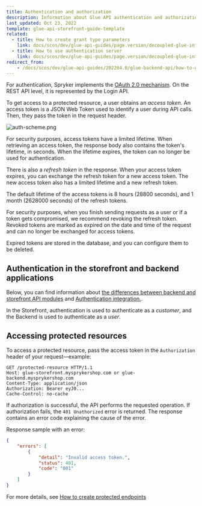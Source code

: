 ```yaml
---
title: Authentication and authorization
description: Information about Glue API authentication and authorization.
last_updated: Oct 23, 2022
template: glue-api-storefront-guide-template
related:
  - title: How to create grant type parameters
    link: docs/scos/dev/glue-api-guides/page.version/decoupled-glue-infrastructure/how-to-guides/how-to-create-grant-type-parameters.html
  - title: How to use authentication server
    link: docs/scos/dev/glue-api-guides/page.version/decoupled-glue-infrastructure/how-to-guides/how-to-use-an-authentication-server.html
redirect_from:
    - /docs/scos/dev/glue-api-guides/202204.0/glue-backend-api/how-to-guides/authentication-and-authorization.html
---
```


For authentication, Spryker implements the [OAuth 2.0 mechanism](https://tools.ietf.org/html/rfc6749). On the REST API level, it is represented by the Login API.

To get access to a protected resource, a user obtains an *access token*. An access token is a JSON Web Token used to identify a user during API calls. Then, they pass the token in the request header.

![auth-scheme.png](https://spryker.s3.eu-central-1.amazonaws.com/docs/Glue+API/Glue+API+Storefront+Guides/Authentication+and+Authorization/auth-scheme+%281%29.png)

For security purposes, access tokens have a limited lifetime. When retrieving an access token, the response body also contains the token's lifetime, in seconds. When the lifetime expires, the token can no longer be used for authentication.

There is also a *refresh token* in the response. When your access token expires, you can exchange the refresh token for a new access token.  The new access token also has a limited lifetime and a new refresh token.

The default lifetime of the access tokens is 8 hours (28800 seconds), and 1 month (2628000 seconds) of the refresh tokens.

For security purposes, when you finish sending requests as a user or if a token gets compromised, we recommend revoking the refresh token. Revoked tokens are marked as expired on the date and time of the request and can no longer be exchanged for access tokens.

Expired tokens are stored in the database, and you can configure them to be deleted.

## Authentication in the storefront and backend applications

Below, you can find information about [the differences between backend and storefront API modules](/docs/scos/dev/glue-api-guides/{{page.version}}/decoupled-glue-infrastructure/backend-and-storefront-api-module-differences.html) and [Authentication integration.](/docs/scos/dev/feature-integration-guides/{{page.version}}/glue-api/decoupled-glue-infrastructure/glue-api-authentication-integration.html).

In the Storefront, authentication is used to authenticate as a *customer*, and the Backend is used to authenticate as a *user*.

## Accessing protected resources

To access a protected resource, pass the access token in the `Authorization` header of your request—example:

```
GET /protected-resource HTTP/1.1
Host: glue-storefront.mysprykershop.com or glue-backend.mysprykershop.com
Content-Type: application/json
Authorization: Bearer eyJ0...
Cache-Control: no-cache
```

If authorization is successful, the API performs the requested operation. If authorization fails, the `401 Unathorized` error is returned. The response contains an error code explaining the cause of the error.

Response sample with an error:

```json
{
    "errors": [
        {
            "detail": "Invalid access token.",
            "status": 401,
            "code": "001"
        }
    ]
}
```

For more details, see [How to create protected endpoints](/docs/scos/dev/glue-api-guides/{{page.version}}/decoupled-glue-infrastructure/how-to-guides/how-to-create-protected-endpoints.html)
